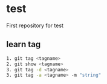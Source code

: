 # test
First repository for test

## learn tag
```bash
1. git tag <tagname>
2. git show <tagname>
3. git tag -d <tagname>
3. git tag -a <tagname> -m "string"
```
